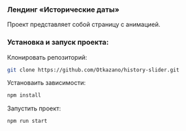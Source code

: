 ### Лендинг «Исторические даты»‎

Проект представляет собой страницу с анимацией.

### Установка и запуск проекта:

Клонировать репозиторий:

```bash
git clone https://github.com/Otkazano/history-slider.git
```

Установаить зависимости:

```bash
npm install
```

Запустить проект:

```bash
npm run start
```
